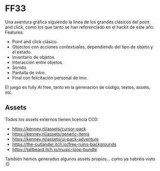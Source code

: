# FF33

Una aventura gráfica siguiendo la línea de los grandes clásicos del point and click, como los que tanto se han referenciado en el hackit de este año.
Features:
- Point and click clásico.
- Objectos con acciones contextuales, dependiendo del tipo de objeto y el estado.
- Inventario de objetos.
- Interacción entre objetos.
- Sonido.
- Pantalla de intro.
- Final con felicitación personal de Imo.

El juego es fully AI free, tanto en la generación de código, textos, assets, etc.

## Assets

Todos los assets externos tienen licencia CC0:

- https://kenney.nl/assets/cursor-pack
- https://kenney.nl/assets/generic-items
- https://kenney.nl/assets/ui-pack-adventure
- https://the-outlander.itch.io/free-ruins-backgrounds
- https://tallbeard.itch.io/music-loop-bundle

También hemos generados algunos assets propios... como ya habréis visto :D
